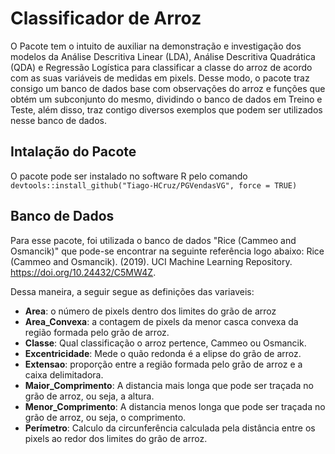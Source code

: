 # Classificador de Arroz

O Pacote tem o intuito de auxiliar na demonstração e investigação dos modelos da Análise Descritiva Linear (LDA), Análise Descritiva Quadrática (QDA) e Regressão Logística para classificar a classe do arroz de acordo com as suas variáveis de medidas em pixels. Desse modo, o pacote traz consigo um banco de dados base com observações do arroz e funções que obtém um subconjunto do mesmo, dividindo o banco de dados em Treino e Teste, além disso, traz contigo diversos exemplos que podem ser  utilizados nesse banco de dados.

## Intalação do Pacote
O pacote pode ser instalado no software R pelo comando `devtools::install_github("Tiago-HCruz/PGVendasVG", force = TRUE)`

## Banco de Dados
Para esse pacote, foi utilizada o banco de dados "Rice (Cammeo and Osmancik)" que pode-se encontrar na seguinte referência logo abaixo:
Rice (Cammeo and Osmancik). (2019). UCI Machine Learning Repository. https://doi.org/10.24432/C5MW4Z.

Dessa maneira, a seguir segue as definições das variaveis:
* **Area**: o número de pixels dentro dos limites do grão de arroz
* **Area_Convexa**:  a contagem de pixels da menor casca convexa da região formada pelo grão de arroz.
* **Classe**: Qual classificação o arroz pertence, Cammeo ou Osmancik.
* **Excentricidade**: Mede o quão redonda é a elipse do grão de arroz.
* **Extensao**: proporção entre a região formada pelo grão de arroz e a caixa delimitadora.
* **Maior_Comprimento**: A distancia mais longa que pode ser traçada no grão de arroz, ou seja, a altura.
* **Menor_Comprimento**: A distancia menos longa que pode ser traçada no grão de arroz, ou seja, o comprimento.
* **Perímetro**: Calculo da circunferência calculada pela distância entre os pixels ao redor dos limites do grão de arroz.
